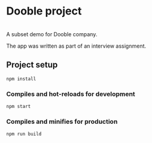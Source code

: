 # Dooble project
<br/>
A subset demo for Dooble company.

The app was written as part of an interview assignment.


## Project setup
```
npm install
```

### Compiles and hot-reloads for development
```
npm start
```

### Compiles and minifies for production
```
npm run build
```

 
